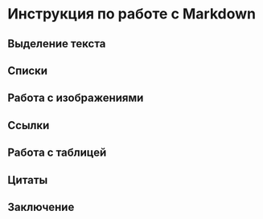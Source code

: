# Инструкция по работе с Markdown

## Выделение текста

## Списки

## Работа с изображениями

## Ссылки

## Работа с таблицей

## Цитаты

## Заключение